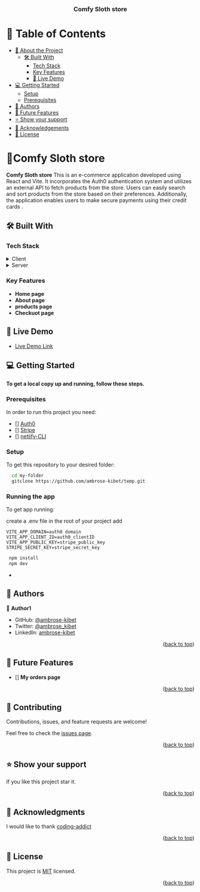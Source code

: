 <a name="readme-top"></a>

<div align="center">

  <br/>

  <h3><b>Comfy Sloth store </b></h3>

</div>

<!-- TABLE OF CONTENTS -->

# 📗 Table of Contents

- [📖 About the Project](#about-project)
  - [🛠 Built With](#built-with)
    - [Tech Stack](#tech-stack)
    - [Key Features](#key-features)
    - [🚀 Live Demo](#live-demo)
- [💻 Getting Started](#getting-started)
  - [Setup](#setup)
  - [Prerequisites](#prerequisites)
- [👥 Authors](#authors)
- [🔭 Future Features](#future-features)
- [⭐️ Show your support](#support)
- [🙏 Acknowledgements](#acknowledgements)
- [📝 License](#license)

<!-- PROJECT DESCRIPTION -->

# 📖Comfy Sloth store <a name="about-project"></a>

**Comfy Sloth store** This is an e-commerce application developed using React and Vite. It incorporates the Auth0 authentication system and utilizes an external API to fetch products from the store. Users can easily search and sort products from the store based on their preferences. Additionally, the application enables users to make secure payments using their credit cards .

## 🛠 Built With <a name="built-with"></a>

### Tech Stack <a name="tech-stack"></a>

<details>
  <summary>Client</summary>
  <ul> 
   <li><a href="https://react.dev/">React js</a></li>
    <li><a href="https://vitejs.dev/">Vite</a></li>
  </ul>
 
</details>
<details>
 <summary>Server</summary>
  <ul> 
   <li><a href="https://www.netlify.com/products/functions/">Netlify functions</a></li>
 
  </ul>
  </details>

<!-- Features -->

### Key Features <a name="key-features"></a>

- **Home page**
- **About page**
- **products page**
- **Checkuot page**

## 🚀 Live Demo <a name="live-demo"></a>

- [Live Demo Link](https://react-bookstore003.netlify.app)

<!-- GETTING STARTED -->

## 💻 Getting Started <a name="getting-started"></a>

#### To get a local copy up and running, follow these steps.

### Prerequisites

In order to run this project you need:

- [] [Auth0](https://auth0.com/)
- [] [Stripe](https://stripe.com/docs/payments/quickstart)
- [] [netlify-CLI ](https://www.npmjs.com/package/netlify-cli)

<!--
Example command:

```sh
 gem install rails
```
 -->

### Setup

To get this repository to your desired folder:

```sh
  cd my-folder
  gitclone https://github.com/ambrose-kibet/temp.git
```

### Running the app

To get app running:

create a .env file in the root of your project
add

```
VITE_APP_DOMAIN=auth0 domain
VITE_APP_CLIENT_ID=auth0_clientID
VITE_APP_PUBLIC_KEY=stripe_public_key
STRIPE_SECRET_KEY=stripe_secret_key
```

```sh
 npm install
 npm dev
```

- <!-- AUTHORS -->

## 👥 Authors <a name="authors"></a>

👤 **Author1**

- GitHub: [@ambrose-kibet](https://github.com/ambrose-kibet)
- Twitter: [@ambrose_kibet](https://twitter.com/ambrose_kibet)
- LinkedIn: [ambrose-kibet](https://www.linkedin.com/in/ambrose-kibet-56a791122/)

<p align="right">(<a href="#readme-top">back to top</a>)</p>

<!-- FUTURE FEATURES -->

## 🔭 Future Features <a name="future-features"></a>

- [] **My orders page**

<p align="right">(<a href="#readme-top">back to top</a>)</p>

<!-- CONTRIBUTING -->

## 🤝 Contributing <a name="contributing"></a>

Contributions, issues, and feature requests are welcome!

Feel free to check the [issues page](../../issues/).

<p align="right">(<a href="#readme-top">back to top</a>)</p>

<!-- SUPPORT -->

## ⭐️ Show your support <a name="support"></a>

If you like this project star it.

<p align="right">(<a href="#readme-top">back to top</a>)</p>

<!-- ACKNOWLEDGEMENTS -->

## 🙏 Acknowledgments <a name="acknowledgements"></a>

I would like to thank [coding-addict](https://www.youtube.com/c/CodingAddict/playlists)

<p align="right">(<a href="#readme-top">back to top</a>)</p>

<!-- LICENSE -->

## 📝 License <a name="license"></a>

This project is [MIT](./LICENSE) licensed.

<p align="right">(<a href="#readme-top">back to top</a>)</p>
